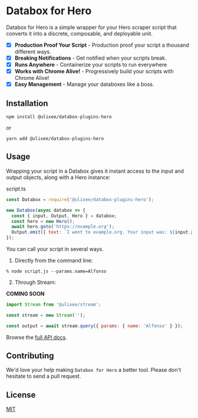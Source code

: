 # Databox for Hero

Databox for Hero is a simple wrapper for your Hero scraper script that converts it into a discrete, composable, and deployable unit.

- [x] **Production Proof Your Script** - Production proof your script a thousand different ways.
- [x] **Breaking Notifications** - Get notified when your scripts break.
- [x] **Runs Anywhere** - Containerize your scripts to run everywhere
- [x] **Works with Chrome Alive!** - Progressively build your scripts with Chrome Alive!
- [x] **Easy Management** - Manage your databoxes like a boss.

## Installation

```shell script
npm install @ulixee/databox-plugins-hero
```

or

```shell script
yarn add @ulixee/databox-plugins-hero
```

## Usage

Wrapping your script in a Databox gives it instant access to the input and output objects, along with a Hero instance:

script.ts

```js
const Databox = require('@ulixee/databox-plugins-hero');

new Databox(async databox => {
  const { input, Output, Hero } = databox;
  const hero = new Hero();
  await hero.goto('https://example.org');
  Output.emit({ text: `I went to example.org. Your input was: ${input.params.name}` });
});
```

You can call your script in several ways.

1. Directly from the command line:

```shell script
% node script.js --params.name=Alfonso
```

2. Through Stream:

**COMING SOON**

```js
import Stream from '@ulixee/stream';

const stream = new Stream('');

const output = await stream.query({ params: { name: 'Alfonso' } });
```

Browse the [full API docs](https://docs.ulixee.org/databox).

## Contributing

We'd love your help making `Databox for Hero` a better tool. Please don't hesitate to send a pull request.

## License

[MIT](LICENSE.md)
